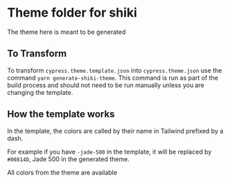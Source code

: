 # Theme folder for shiki

The theme here is meant to be generated

## To Transform

To transform `cypress.theme.template.json` into `cypress.theme.json` use the command `yarn generate-shiki-theme`.
This command is run as part of the build process and should not need to be run manually unless you are changing the template.

## How the template works

In the template, the colors are called by their name in Tailwind prefixed by a dash.

For example if you have `-jade-500` in the template, it will be replaced by `#00814D`, Jade 500 in the generated theme. 

All colors from the theme are available